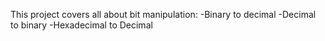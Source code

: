 This project covers all about bit manipulation:
-Binary to decimal
-Decimal to binary
-Hexadecimal to Decimal

